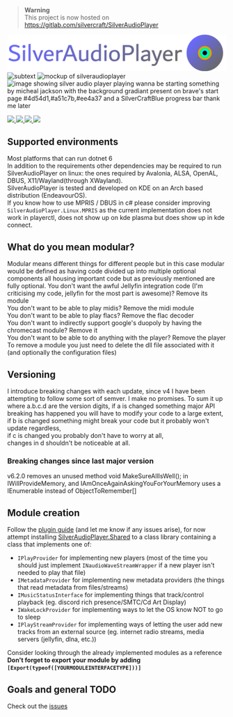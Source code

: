 > **Warning**  
> This project is now hosted on https://gitlab.com/silvercraft/SilverAudioPlayer 


![SilverAudioPlayer logo](https://raw.githubusercontent.com/thesilvercraft/SilverAudioPlayer/master/SilverAudioPlayer.Avalonia/textandlogo.svg)
![subtext](https://user-images.githubusercontent.com/46320280/204018020-6b0204a0-5b2d-4306-b6d1-488a7e621faf.svg)
![mockup of silveraudioplayer](https://user-images.githubusercontent.com/46320280/204107142-3bd7a10a-0f94-4c1f-80b9-593ece8041a2.svg)
![image showing silver audio player playing wanna be starting something by micheal jackson with the background gradiant present on brave's start page #4d54d1,#a51c7b,#ee4a37 and a SilverCraftBlue progress bar thank me later](https://user-images.githubusercontent.com/46320280/199335292-e41cf205-1484-4f92-8da3-2964c0bda517.png)
<p>
  <a href="https://github.com/thesilvercraft/SilverAudioPlayer/releases">
    <image src="imgs/downloadlastestgithub.svg" width="24%"/>
  </a>
  <a href="https://thesilvercraft.github.io/InstallSAPSilverCraftBucket">
    <image src="imgs/installusingscoop.svg" width="24%"/>
  </a>
   <a href="https://thesilvercraft.github.io/CompileSAPYourself">
    <image src="imgs/diybuild.svg" width="24%"/>
   </a>
   <a href="https://github.com/thesilvercraft/SilverAudioPlayer/wiki/Build-and-install-using-makepkg">
    <image src="imgs/makepkg.svg" width="24%"/>
   </a>
</p>


## Supported environments
Most platforms that can run dotnet 6  
In addition to the requirements other dependencies may be required to run SilverAudioPlayer on linux: the ones required by Avalonia, ALSA, OpenAL, DBUS, X11/Wayland(through XWayland).  
SilverAudioPlayer is tested and developed on KDE on an Arch based distribution (EndeavourOS).  
If you know how to use MPRIS / DBUS in c# please consider improving `SilverAudioPlayer.Linux.MPRIS` as the current implementation does not work in playerctl, does not show up on kde plasma but does show up in kde connect.

## What do you mean modular?
Modular means different things for different people but in this case modular would be defined as having code divided up into multiple optional components all housing important code but as previously mentioned are fully optional.
You don't want the awful Jellyfin integration code (I'm criticising my code, jellyfin for the most part is awesome)? Remove its module  
You don't want to be able to play midis? Remove the midi module  
You don't want to be able to play flacs? Remove the flac decoder  
You don't want to indirectly support google's duopoly by having the chromecast module? Remove it   
You don't want to be able to do anything with the player? Remove the player  
To remove a module you just need to delete the dll file associated with it (and optionally the configuration files)  

## Versioning
I introduce breaking changes with each update, since v4 I have been attempting to follow some sort of semver.
I make no promises. 
To sum it up where a.b.c.d are the version digits, if a is changed something major API breaking has happened you will have to modify your code to a large extent,  
if b is changed something might break your code but it probably won't update regardless,  
if c is changed you probably don't have to worry at all,   
changes in d shouldn't be noticeable at all.  

### Breaking changes since last major version
v6.2.0 removes an unused method void MakeSureAllIsWell(); in IWillProvideMemory, and IAmOnceAgainAskingYouForYourMemory uses a IEnumerable<ObjectToRemember> instead of ObjectToRemember[]

## Module creation
Follow the [plugin guide](https://github.com/thesilvercraft/SilverAudioPlayer/wiki/Create-a-new-plugin) (and let me know if any issues arise), for now attempt installing [SilverAudioPlayer.Shared](https://www.nuget.org/packages/SilverAudioPlayer.Shared/) to a class library containing a class that implements one of:
- `IPlayProvider` for implementing new players (most of the time you should just implement `INaudioWaveStreamWrapper` if a new player isn't needed to play that file)
- `IMetadataProvider` for implementing new metadata providers (the things that read metadata from files/streams)
- `IMusicStatusInterface` for implementing things that track/control playback (eg. discord rich presence/SMTC/Cd Art Display)
- `IWakeLockProvider` for implementing ways to let the OS know NOT to go to sleep
- `IPlayStreamProvider` for implementing ways of letting the user add new tracks from an external source (eg. internet radio streams, media servers (jellyfin, dlna, etc.))  

Consider looking through the already implemented modules as a reference  
**Don't forget to export your module by adding `[Export(typeof([YOURMODULEINTERFACETYPE]))]`**

## Goals and general TODO
Check out the [issues](https://github.com/thesilvercraft/SilverAudioPlayer/issues)
